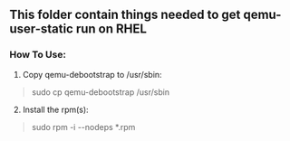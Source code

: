 ## This folder contain things needed to get qemu-user-static run on RHEL

### How To Use:

1. Copy qemu-debootstrap to /usr/sbin:
> sudo cp qemu-debootstrap /usr/sbin

2. Install the rpm(s):
> sudo rpm -i --nodeps *.rpm
